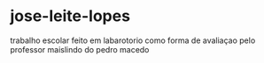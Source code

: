 # jose-leite-lopes

trabalho escolar feito em labarotorio como forma de avaliaçao pelo professor maislindo do pedro macedo 
